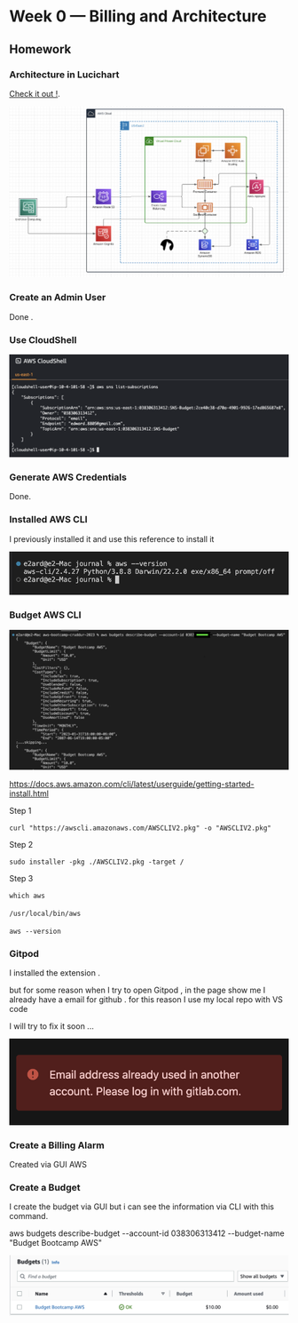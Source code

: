 # Week 0 — Billing and Architecture

## Homework



### Architecture in Lucichart

[Check it out !](https://lucid.app/lucidchart/ced94c16-77ec-47c1-abc5-675eac3eb8ef/edit?viewport_loc=-393%2C-204%2C3897%2C1944%2C0_0&invitationId=inv_335dd30a-6d0f-4b6b-b53b-3c6757f8b630). 

![Lucichart](assets/Lucichart.png)


### Create an Admin User

Done .

### Use CloudShell

![cloud shell](assets/shell.png)

### Generate AWS Credentials

Done. 

### Installed AWS CLI

I previously installed it and use this reference to install it

![aws](assets/aws-cli.png)

### Budget AWS CLI

![Budget](assets/Budget-cli.png)


https://docs.aws.amazon.com/cli/latest/userguide/getting-started-install.html

Step 1 

```
curl "https://awscli.amazonaws.com/AWSCLIV2.pkg" -o "AWSCLIV2.pkg"
```

Step 2 

```
sudo installer -pkg ./AWSCLIV2.pkg -target /
```

Step 3

```
which aws

/usr/local/bin/aws 

aws --version
```


### Gitpod 

I installed the extension .

but for some reason when I try to open Gitpod , in the page show me I already have a email for github .
for this reason I use my local repo with VS code

I will try to fix it soon ... 

![Gitpod Error](assets/gitpod-error.png)


### Create a Billing Alarm

Created via GUI AWS


### Create a Budget

I create the budget via GUI but i can see the information via CLI with this command.

aws budgets describe-budget --account-id 038306313412 --budget-name "Budget Bootcamp AWS"

![Budget](assets/Budget.png)
